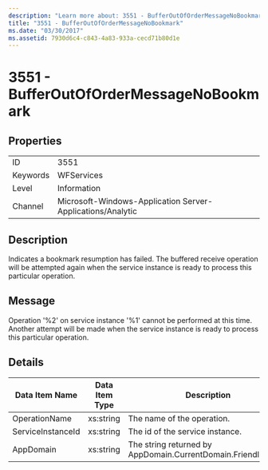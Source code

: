 ```yaml
---
description: "Learn more about: 3551 - BufferOutOfOrderMessageNoBookmark"
title: "3551 - BufferOutOfOrderMessageNoBookmark"
ms.date: "03/30/2017"
ms.assetid: 7930d6c4-c843-4a83-933a-cecd71b80d1e
---
```

# 3551 - BufferOutOfOrderMessageNoBookmark

## Properties  
  
|||  
|-|-|  
|ID|3551|  
|Keywords|WFServices|  
|Level|Information|  
|Channel|Microsoft-Windows-Application Server-Applications/Analytic|  
  
## Description  

 Indicates a bookmark resumption has failed. The buffered receive operation will be attempted again when the service instance is ready to process this particular operation.  
  
## Message  

 Operation '%2' on service instance '%1' cannot be performed at this time. Another attempt will be made when the service instance is ready to process this particular operation.  
  
## Details  
  
|Data Item Name|Data Item Type|Description|  
|--------------------|--------------------|-----------------|  
|OperationName|xs:string|The name of the operation.|  
|ServiceInstanceId|xs:string|The id of the service instance.|  
|AppDomain|xs:string|The string returned by AppDomain.CurrentDomain.FriendlyName.|
